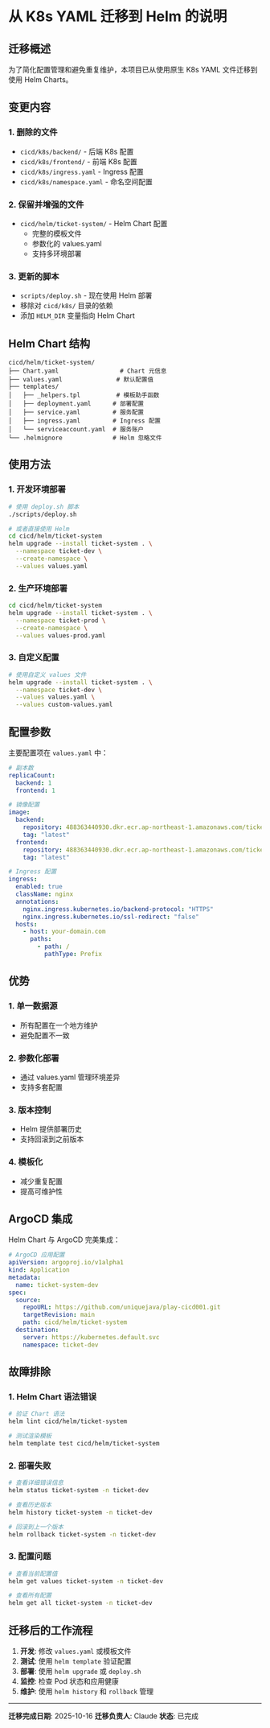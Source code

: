 # 从 K8s YAML 迁移到 Helm 的说明

## 迁移概述

为了简化配置管理和避免重复维护，本项目已从使用原生 K8s YAML 文件迁移到使用 Helm Charts。

## 变更内容

### 1. 删除的文件
- `cicd/k8s/backend/` - 后端 K8s 配置
- `cicd/k8s/frontend/` - 前端 K8s 配置
- `cicd/k8s/ingress.yaml` - Ingress 配置
- `cicd/k8s/namespace.yaml` - 命名空间配置

### 2. 保留并增强的文件
- `cicd/helm/ticket-system/` - Helm Chart 配置
  - 完整的模板文件
  - 参数化的 values.yaml
  - 支持多环境部署

### 3. 更新的脚本
- `scripts/deploy.sh` - 现在使用 Helm 部署
- 移除对 `cicd/k8s/` 目录的依赖
- 添加 `HELM_DIR` 变量指向 Helm Chart

## Helm Chart 结构

```
cicd/helm/ticket-system/
├── Chart.yaml                 # Chart 元信息
├── values.yaml               # 默认配置值
├── templates/
│   ├── _helpers.tpl          # 模板助手函数
│   ├── deployment.yaml      # 部署配置
│   ├── service.yaml         # 服务配置
│   ├── ingress.yaml         # Ingress 配置
│   └── serviceaccount.yaml  # 服务账户
└── .helmignore              # Helm 忽略文件
```

## 使用方法

### 1. 开发环境部署
```bash
# 使用 deploy.sh 脚本
./scripts/deploy.sh

# 或者直接使用 Helm
cd cicd/helm/ticket-system
helm upgrade --install ticket-system . \
  --namespace ticket-dev \
  --create-namespace \
  --values values.yaml
```

### 2. 生产环境部署
```bash
cd cicd/helm/ticket-system
helm upgrade --install ticket-system . \
  --namespace ticket-prod \
  --create-namespace \
  --values values-prod.yaml
```

### 3. 自定义配置
```bash
# 使用自定义 values 文件
helm upgrade --install ticket-system . \
  --namespace ticket-dev \
  --values values.yaml \
  --values custom-values.yaml
```

## 配置参数

主要配置项在 `values.yaml` 中：

```yaml
# 副本数
replicaCount:
  backend: 1
  frontend: 1

# 镜像配置
image:
  backend:
    repository: 488363440930.dkr.ecr.ap-northeast-1.amazonaws.com/ticket-management-backend-dev
    tag: "latest"
  frontend:
    repository: 488363440930.dkr.ecr.ap-northeast-1.amazonaws.com/ticket-management-frontend-dev
    tag: "latest"

# Ingress 配置
ingress:
  enabled: true
  className: nginx
  annotations:
    nginx.ingress.kubernetes.io/backend-protocol: "HTTPS"
    nginx.ingress.kubernetes.io/ssl-redirect: "false"
  hosts:
    - host: your-domain.com
      paths:
        - path: /
          pathType: Prefix
```

## 优势

### 1. 单一数据源
- 所有配置在一个地方维护
- 避免配置不一致

### 2. 参数化部署
- 通过 values.yaml 管理环境差异
- 支持多套配置

### 3. 版本控制
- Helm 提供部署历史
- 支持回滚到之前版本

### 4. 模板化
- 减少重复配置
- 提高可维护性

## ArgoCD 集成

Helm Chart 与 ArgoCD 完美集成：

```yaml
# ArgoCD 应用配置
apiVersion: argoproj.io/v1alpha1
kind: Application
metadata:
  name: ticket-system-dev
spec:
  source:
    repoURL: https://github.com/uniquejava/play-cicd001.git
    targetRevision: main
    path: cicd/helm/ticket-system
  destination:
    server: https://kubernetes.default.svc
    namespace: ticket-dev
```

## 故障排除

### 1. Helm Chart 语法错误
```bash
# 验证 Chart 语法
helm lint cicd/helm/ticket-system

# 测试渲染模板
helm template test cicd/helm/ticket-system
```

### 2. 部署失败
```bash
# 查看详细错误信息
helm status ticket-system -n ticket-dev

# 查看历史版本
helm history ticket-system -n ticket-dev

# 回滚到上一个版本
helm rollback ticket-system -n ticket-dev
```

### 3. 配置问题
```bash
# 查看当前配置值
helm get values ticket-system -n ticket-dev

# 查看所有配置
helm get all ticket-system -n ticket-dev
```

## 迁移后的工作流程

1. **开发**: 修改 `values.yaml` 或模板文件
2. **测试**: 使用 `helm template` 验证配置
3. **部署**: 使用 `helm upgrade` 或 `deploy.sh`
4. **监控**: 检查 Pod 状态和应用健康
5. **维护**: 使用 `helm history` 和 `rollback` 管理

---

**迁移完成日期**: 2025-10-16
**迁移负责人**: Claude
**状态**: 已完成